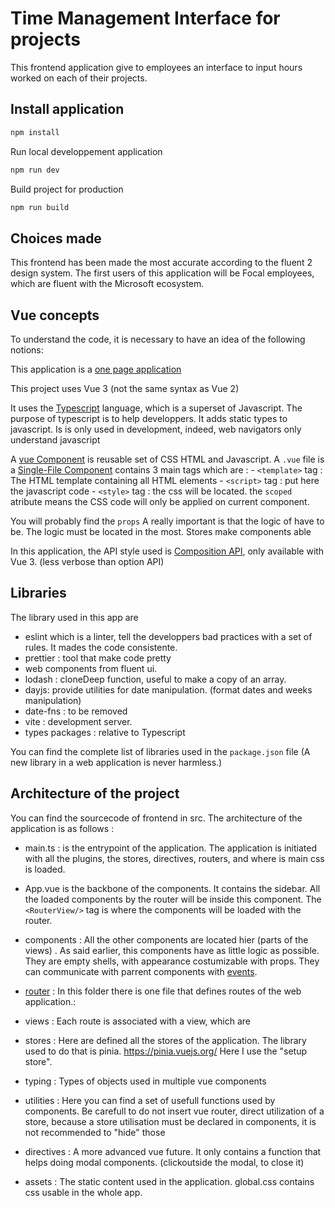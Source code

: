 # Time Management Interface for projects

This frontend application give to employees an interface to input hours worked on each of their projects. 

## Install application

```bash
npm install
```

Run local developpement application
```bash
npm run dev
```

Build project for production
```bash
npm run build
```

## Choices made

This frontend has been made the most accurate according to the fluent 2 design system. The first users of this application will be Focal employees, which are fluent with the Microsoft ecosystem.

## Vue concepts

To understand the code, it is necessary to have an idea of the following notions:

This application is a [one page application](https://vuejs.org/guide/extras/ways-of-using-vue.html#embedded-web-components)

This project uses Vue 3 (not the same syntax as Vue 2)

It uses the [Typescript](https://www.typescriptlang.org/) language, which is a superset of Javascript.
The purpose of typescript is to help developpers. It adds static types to javascript.
Is is only used in development, indeed, web navigators only understand javascript

A [vue Component](https://vuejs.org/guide/essentials/component-basics.html) is reusable set of CSS HTML and Javascript. A ```.vue``` file is a [Single-File Component](https://vuejs.org/guide/scaling-up/sfc.html) contains 3 main tags which are :
    - ```<template>``` tag : The HTML template containing all HTML elements
    - ```<script>``` tag : put here the javascript code
    - ```<style>``` tag : the css will be located. the ```scoped``` atribute means the CSS code will only be applied on current component.

You will probably find the ```props```
A really important is that the logic of have to be. The logic must be located in the most.
Stores make components able

In this application, the API style used is [Composition API](https://vuejs.org/guide/introduction.html#api-styles), only available with Vue 3. (less verbose than option API)

## Libraries

The library used in this app are

- eslint which is a linter, tell the developpers bad practices with a set of rules. It mades the code consistente.
- prettier : tool that make code pretty
- web components from fluent ui.
- lodash : cloneDeep function, useful to make a copy of an array.
- dayjs: provide utilities for date manipulation. (format dates and weeks manipulation)
- date-fns : to be removed
- vite : development server.
- types packages : relative to Typescript

You can find the complete list of libraries used in the ```package.json``` file
(A new library in a web application is never harmless.)

## Architecture of the project

You can find the sourcecode of frontend in src. The architecture of the application is as follows :

- main.ts : is the entrypoint of the application. The application is initiated with all the plugins, the stores, directives, routers, and where is main css is loaded.
- App.vue is the backbone of the components. It contains the sidebar. All the loaded components by the router will be inside this component. The ```<RouterView/>``` tag is where the components will be loaded with the router.
- components : All the other components are located hier (parts of the views) . As said earlier, this components have as little logic as possible. They are empty shells, with appearance costumizable with props. They can communicate with parrent components with [events](https://vuejs.org/guide/essentials/event-handling.html#listening-to-events).
- [router](https://router.vuejs.org/) : In this folder there is one file that defines routes of the web application.:
- views : Each route is associated with a view, which are

- stores : Here are defined all the stores of the application. The library used to do that is pinia.  <https://pinia.vuejs.org/>
    Here I use the "setup store".
- typing : Types of objects used in multiple vue components
- utilities : Here you can find a set of usefull functions used by components. Be carefull to do not insert vue router, direct utilization of a store, because a store utilisation must be declared in components, it is not recommended to "hide" those
- directives : A more advanced vue future. It only contains a function that helps doing modal components. (clickoutside the modal, to close it)
- assets : The static content used in the application. global.css contains css usable in the whole app.
